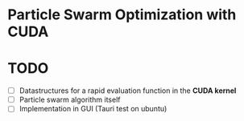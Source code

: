 # Particle Swarm Optimization with CUDA 

# TODO
- [ ] Datastructures for a rapid evaluation function in the **CUDA kernel**
- [ ] Particle swarm algorithm itself
- [ ] Implementation in GUI (Tauri test on ubuntu)

